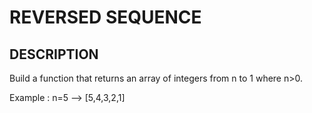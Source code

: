 # REVERSED SEQUENCE

## DESCRIPTION

Build a function that returns an array of integers from n to 1 where n>0.

Example : n=5 --> [5,4,3,2,1]